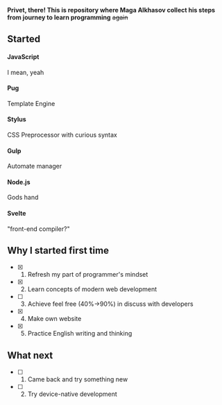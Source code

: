 **Privet, there! This is repository where Maga Alkhasov collect his steps from journey to learn programming** ~~again~~

## Started

#### JavaScript

I mean, yeah

#### Pug

Template Engine

#### Stylus

CSS Preprocessor with curious syntax

#### Gulp

Automate manager

#### Node.js

Gods hand

#### Svelte

"front-end compiler?"

## Why I started first time

- [x] 1. Refresh my part of programmer's mindset
- [x] 2. Learn concepts of modern web development
- [ ] 3. Achieve feel free (40%→90%) in discuss with developers
- [x] 4. Make own website
- [x] 5. Practice English writing and thinking

## What next

- [ ] 1. Came back and try something new
- [ ] 2. Try device-native development
